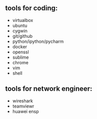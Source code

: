 ## tools for coding:
- virtualbox
- ubuntu
- cygwin
- git/github
- python/ipython/pycharm
- docker
- openssl
- sublime
- chrome
- vim
- shell

## tools for network engineer:
- wireshark
- teamviewr
- huawei ensp

